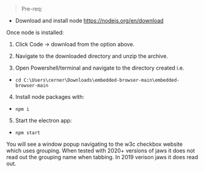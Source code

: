 > Pre-req:
- Download and install node https://nodejs.org/en/download

Once node is installed:
1. Click Code -> download from the option above.

2. Navigate to the downloaded directory and unzip the archive.
3. Open Powershell/terminal and navigate to the directory created i.e.
  - `cd C:\Users\cerner\Downloads\embedded-browser-main\embedded-browser-main`
4. Install node packages with:
  - `npm i`
5. Start the electron app:
  - `npm start`

You will see a window popup navigating to the w3c checkbox website which uses grouping.
When tested with 2020+ versions of jaws it does not read out the grouping name when tabbing. In 2019 verison jaws it does read out.
